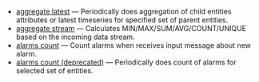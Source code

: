 - [aggregate latest](/docs/user-guide/rule-engine-2-0/nodes/analytics/aggregate-latest) — Periodically does aggregation of child entities attributes or latest timeseries for specified set of parent entities.
- [aggregate stream](/docs/user-guide/rule-engine-2-0/nodes/analytics/aggregate-stream) — Calculates MIN/MAX/SUM/AVG/COUNT/UNIQUE based on the incoming data stream.
- [alarms count](/docs/user-guide/rule-engine-2-0/nodes/analytics/alarms-count) — Count alarms when receives input message about new alarm.
- [alarms count (deprecated)](/docs/user-guide/rule-engine-2-0/nodes/analytics/alarms-count-deprecated) — Periodically does count of alarms for selected set of entities.

